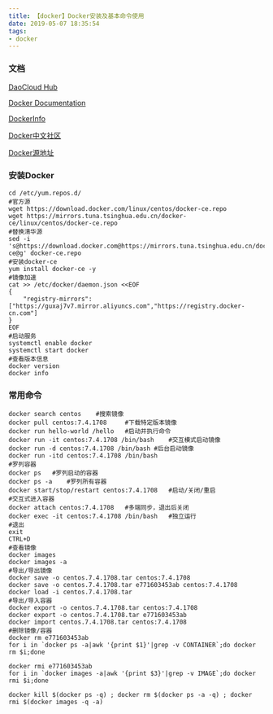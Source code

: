 ```yaml
---
title: 【docker】Docker安装及基本命令使用
date: 2019-05-07 18:35:54
tags:
- docker
---
```


### 文档

[DaoCloud Hub](https://hub.daocloud.io/)

[Docker Documentation](https://docs.docker.com/get-started/)

[DockerInfo](http://www.dockerinfo.net/document)

[Docker中文社区](http://www.docker.org.cn/)

[Docker源地址](https://download.docker.com/)

### 安装Docker

```shell
cd /etc/yum.repos.d/
#官方源
wget https://download.docker.com/linux/centos/docker-ce.repo
wget https://mirrors.tuna.tsinghua.edu.cn/docker-ce/linux/centos/docker-ce.repo
#替换清华源
sed -i 's@https://download.docker.com@https://mirrors.tuna.tsinghua.edu.cn/docker-ce@g' docker-ce.repo
#安装docker-ce
yum install docker-ce -y
#镜像加速
cat >> /etc/docker/daemon.json <<EOF
{
	"registry-mirrors": ["https://guxaj7v7.mirror.aliyuncs.com","https://registry.docker-cn.com"]
}
EOF
#启动服务
systemctl enable docker
systemctl start docker
#查看版本信息
docker version
docker info

```

### 常用命令

```shell
docker search centos	#搜索镜像
docker pull centos:7.4.1708		#下载特定版本镜像
docker run hello-world /hello	#启动并执行命令
docker run -it centos:7.4.1708 /bin/bash	#交互模式启动镜像
docker run -d centos:7.4.1708 /bin/bash	#后台启动镜像
docker run -itd centos:7.4.1708 /bin/bash
#罗列容器
docker ps	#罗列启动的容器
docker ps -a	#罗列所有容器
docker start/stop/restart centos:7.4.1708	#启动/关闭/重启
#交互式进入容器
docker attach centos:7.4.1708	#多端同步，退出后关闭
docker exec -it centos:7.4.1708 /bin/bash	#独立运行
#退出
exit
CTRL+D
#查看镜像
docker images
docker images -a
#导出/导出镜像
docker save -o centos.7.4.1708.tar centos:7.4.1708
docker save -o centos.7.4.1708.tar e771603453ab centos:7.4.1708
docker load -i centos.7.4.1708.tar
#导出/导入容器
docker export -o centos.7.4.1708.tar centos:7.4.1708
docker export -o centos.7.4.1708.tar e771603453ab
docker import centos.7.4.1708.tar centos:7.4.1708
#删除镜像/容器
docker rm e771603453ab
for i in `docker ps -a|awk '{print $1}'|grep -v CONTAINER`;do docker rm $i;done

docker rmi e771603453ab
for i in `docker images -a|awk '{print $3}'|grep -v IMAGE`;do docker rmi $i;done

docker kill $(docker ps -q) ; docker rm $(docker ps -a -q) ; docker rmi $(docker images -q -a)
```

